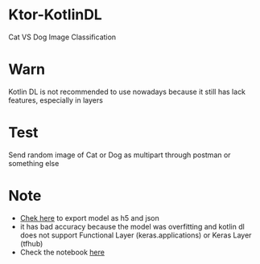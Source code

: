 # Ktor-KotlinDL
Cat VS Dog Image Classification

# Warn
Kotlin DL is not recommended to use nowadays because it still has lack features, especially in layers

# Test
Send random image of Cat or Dog as multipart through postman or something else

# Note
- [Chek here](https://github.com/Kotlin/kotlindl/blob/master/docs/importing_keras_model.md) to export model as h5 and json
- it has bad accuracy because the model was overfitting and kotlin dl does not support Functional Layer (keras.applications) or Keras Layer (tfhub)
- Check the notebook [here](https://colab.research.google.com/drive/1O0p0ZmN9TMs2-nInza2SgRyd2ug5ig14?usp=sharing)
